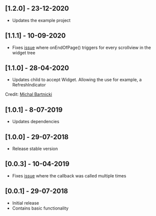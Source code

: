 ## [1.2.0] - 23-12-2020

* Updates the example project

## [1.1.1] - 10-09-2020

* Fixes [issue](https://github.com/QuirijnGB/lazy-load-scrollview/issues/7) where onEndOfPage() triggers for every scrollview in the widget tree

## [1.1.0] - 28-04-2020

* Updates child to accept Widget. Allowing the use for example, a RefreshIndicator

Credit: [Michal Bartnicki](https://github.com/mbartn)

## [1.0.1] - 8-07-2019

* Updates dependencies

## [1.0.0] - 29-07-2018

* Release stable version

## [0.0.3] - 10-04-2019

* Fixes [issue](https://github.com/QuirijnGB/lazy-load-scrollview/issues/1) where the callback was called multiple times

## [0.0.1] - 29-07-2018

* Initial release
* Contains basic functionality
